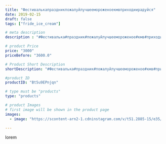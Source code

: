 ```yaml
---
title: "Фестивалькапраздникпожалуйлучшеемороженоекмвприходиирадуйся"
date: 2019-02-15
draft: false
tags: ["fride_ice_cream"]

# meta description
description : "#Фестивалька#праздник#пожалуйлучшеемороженое#кмв#приходиирадуйся"

# product Price
price: "3000"
priceBefore: "3600.0"

# Product Short Description
shortDescription: "#Фестивалька#праздник#пожалуйлучшеемороженое#кмв#приходиирадуйся"

#product ID
productID: "Bt5u9EPnjqn"

# type must be "products"
type: "products"

# product Images
# first image will be shown in the product page
images:
  - image: "https://scontent-arn2-1.cdninstagram.com/v/t51.2885-15/e35/51661773_117597035995053_8745602560427606785_n.jpg?tp=1&_nc_ht=scontent-arn2-1.cdninstagram.com&_nc_cat=109&_nc_ohc=JkXcZwTeeTYAX9gR3uZ&ccb=7-4&oh=60858b69b172b2724172e1a9fb9bb0e7&oe=6084AA03&ig_cache_key=MTk3OTgyMDAxNzc5MDYzMDU2Nw%3D%3D.2-ccb7-4"

---
```

lorem
